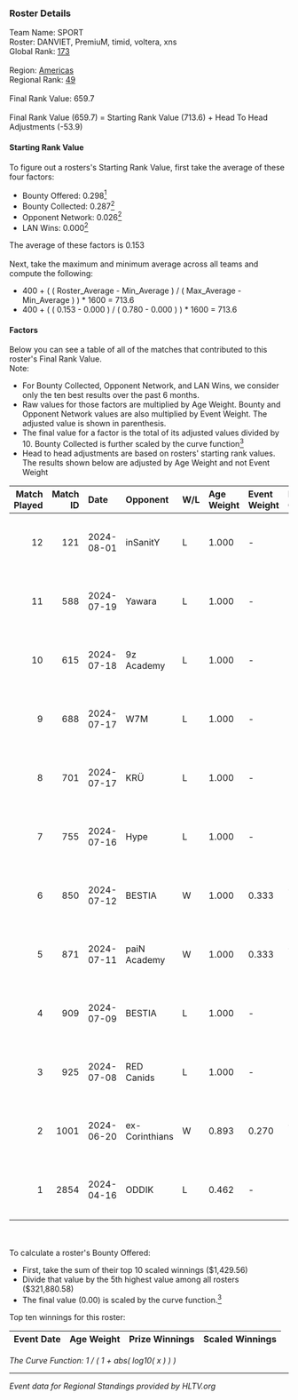 ### Roster Details<br />
Team Name: SPORT<br />
Roster: DANVIET, PremiuM, timid, voltera, xns<br />
Global Rank: [173](../standings_global.md)<br />
<br />
Region: [Americas]( ../standings_americas.md)<br />
Regional Rank: [49]( ../standings_americas.md)<br />
<br />
Final Rank Value:  659.7<br />
<br />
Final Rank Value (659.7) = Starting Rank Value (713.6) + Head To Head Adjustments (-53.9)<br />

#### Starting Rank Value<br />
To figure out a rosters's Starting Rank Value, first take the average of these four factors:<br />
- Bounty Offered: 0.298[<sup>1</sup>](#table2)
- Bounty Collected: 0.287[<sup>2</sup>](#table1)
- Opponent Network: 0.026[<sup>2</sup>](#table1)
- LAN Wins: 0.000[<sup>2</sup>](#table1)

The average of these factors is 0.153<br />
<br />
Next, take the maximum and minimum average across all teams and compute the following:<br />
- 400 + ( ( Roster_Average - Min_Average ) / ( Max_Average - Min_Average ) ) * 1600 = 713.6
- 400 + ( ( 0.153 - 0.000 ) / ( 0.780 - 0.000 ) ) * 1600 = 713.6


#### Factors<br />
Below you can see a table of all of the matches that contributed to this roster's Final Rank Value.<br />
Note:<br />

- For Bounty Collected, Opponent Network, and LAN Wins, we consider only the ten best results over the past 6 months.
- Raw values for those factors are multiplied by Age Weight. Bounty and Opponent Network values are also multiplied by Event Weight. The adjusted value is shown in parenthesis.
- The final value for a factor is the total of its adjusted values divided by 10. Bounty Collected is further scaled by the curve function[<sup>3</sup>](#curveFunction)
- Head to head adjustments are based on rosters' starting rank values. The results shown below are adjusted by Age Weight and not Event Weight
<span id="table1"></span><br />


| Match Played | Match ID | Date       | Opponent       | W/L | Age Weight | Event Weight | Bounty Collected | Opponent Network | LAN Wins  | H2H Adj. | Roster                                 |
| -: | -: | :- | :- | :- | :- | :- | :- | :- | :- | -: | :- |
|           12 |      121 | 2024-08-01 | inSanitY       | L   | 1.000      | -            | -                | -                | -         |    -4.43 | DANVIET, PremiuM, timid, voltera, xns  |
|           11 |      588 | 2024-07-19 | Yawara         | L   | 1.000      | -            | -                | -                | -         |   -23.01 | DANVIET, PremiuM, timid, voltera, xns  |
|           10 |      615 | 2024-07-18 | 9z Academy     | L   | 1.000      | -            | -                | -                | -         |   -23.64 | DANVIET, PremiuM, timid, voltera, xns  |
|            9 |      688 | 2024-07-17 | W7M            | L   | 1.000      | -            | -                | -                | -         |   -11.87 | DANVIET, PremiuM, timid, voltera, xns  |
|            8 |      701 | 2024-07-17 | KRÜ            | L   | 1.000      | -            | -                | -                | -         |    -9.44 | DANVIET, PremiuM, timid, voltera, xns  |
|            7 |      755 | 2024-07-16 | Hype           | L   | 1.000      | -            | -                | -                | -         |    -9.41 | DANVIET, PremiuM, timid, voltera, xns  |
|            6 |      850 | 2024-07-12 | BESTIA         | W   | 1.000      | 0.333        | 0.096 (0.032)    | 0.792 (0.264)    | 0 (0.000) |    25.96 | DANVIET, PremiuM, timid, voltera, xns  |
|            5 |      871 | 2024-07-11 | paiN Academy   | W   | 1.000      | 0.333        | 0.000 (0.000)    | 0.000 (0.000)    | 0 (0.000) |     4.58 | DANVIET, PremiuM, timid, voltera, xns  |
|            4 |      909 | 2024-07-09 | BESTIA         | L   | 1.000      | -            | -                | -                | -         |    -4.55 | DANVIET, PremiuM, timid, voltera, xns  |
|            3 |      925 | 2024-07-08 | RED Canids     | L   | 1.000      | -            | -                | -                | -         |    -2.48 | DANVIET, PremiuM, timid, voltera, xns  |
|            2 |     1001 | 2024-06-20 | ex-Corinthians | W   | 0.893      | 0.270        | 0.004 (0.001)    | 0.000 (0.000)    | 0 (0.000) |     7.38 | DANVIET, farias, PremiuM, voltera, xns |
|            1 |     2854 | 2024-04-16 | ODDIK          | L   | 0.462      | -            | -                | -                | -         |    -3.02 | DANVIET, farias, PremiuM, voltera, xns |

<br />
<span id="table2"></span><br />
To calculate a roster's Bounty Offered:<br />

- First, take the sum of their top 10 scaled winnings ($1,429.56)
- Divide that value by the 5th highest value among all rosters ($321,880.58)
- The final value (0.00) is scaled by the curve function.[<sup>3</sup>](#curveFunction)

Top ten winnings for this roster:<br />

| Event Date | Age Weight | Prize Winnings | Scaled Winnings |
| :- | -: | :- | :- |


<span id="curveFunction"></span>_The Curve Function: 1 / ( 1 + abs( log10( x ) ) )_<br />

---
_Event data for Regional Standings provided by HLTV.org_<br />
